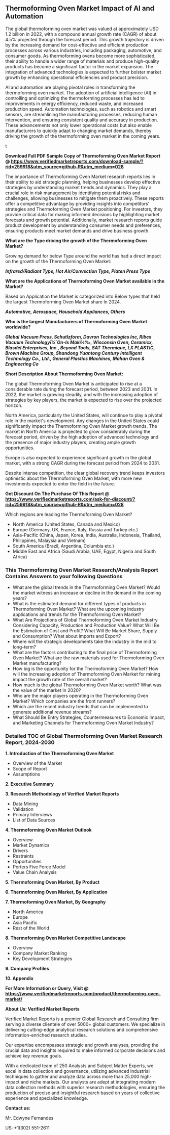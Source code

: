 <h2>Thermoforming Oven Market Impact of AI and Automation</h2><p>The global thermoforming oven market was valued at approximately USD 1.2 billion in 2022, with a compound annual growth rate (CAGR) of about 4.5% projected through the forecast period. This growth trajectory is driven by the increasing demand for cost-effective and efficient production processes across various industries, including packaging, automotive, and consumer goods. As thermoforming ovens become more sophisticated, their ability to handle a wider range of materials and produce high-quality products has become a significant factor in the market expansion. The integration of advanced technologies is expected to further bolster market growth by enhancing operational efficiencies and product precision.</p><p>AI and automation are playing pivotal roles in transforming the thermoforming oven market. The adoption of artificial intelligence (AI) in controlling and optimizing the thermoforming processes has led to improvements in energy efficiency, reduced waste, and increased production speed. Automation technologies, such as robotics and smart sensors, are streamlining the manufacturing processes, reducing human intervention, and ensuring consistent quality and accuracy in production. These advancements not only lower operational costs but also enable manufacturers to quickly adapt to changing market demands, thereby driving the growth of the thermoforming oven market in the coming years.</p>t</p><p id="" class=""><strong>Download Full PDF Sample Copy of Thermoforming Oven Market Report @ <a href="https://www.verifiedmarketreports.com/download-sample/?rid=259918&utm_source=github-R&utm_medium=028" target="_blank">https://www.verifiedmarketreports.com/download-sample/?rid=259918&utm_source=github-R&utm_medium=028</a></strong></p><p>The importance of&nbsp;Thermoforming Oven Market research reports lies in their ability to aid strategic planning, helping businesses develop effective strategies by understanding market trends and dynamics. They play a crucial role in risk management by identifying potential risks and challenges, allowing businesses to mitigate them proactively. These reports offer a competitive advantage by providing insights into competitors' strategies and Thermoforming Oven Market positioning. For investors, they provide critical data for making informed decisions by highlighting market forecasts and growth potential. Additionally, market research reports guide product development by understanding consumer needs and preferences, ensuring products meet market demands and drive business growth.</p><p><strong>What are the&nbsp;Type driving the growth of the Thermoforming Oven Market?</strong></p><p id="" class="">Growing demand for below Type around the world has had a direct impact on the growth of the Thermoforming Oven Market:</p><em><strong>Infrared/Radiant Type, Hot Air/Convection Type, Platen Press Type</strong></em></p><strong>What are the&nbsp;Applications&nbsp;of Thermoforming Oven Market available in the Market?</strong></p><p id="" class="">Based on Application the Market is categorized into Below types that held the largest Thermoforming Oven Market share In 2024.</p><em><strong>Automotive, Aerospace, Household Appliances, Others</strong></em></p><strong>Who is the largest Manufacturers of Thermoforming Oven Market worldwide?</strong></p><p><em><strong>Global Vacuum Press, Schutlzform, Davron Technologies Inc, Ribex Vacuum Technologyï¼ˆOn-Is Makï¼‰, Wisconsin Oven, Ceramicx, Blasdel Enterprises, Inc., Beyond Tools, SAT Thermique, LX PLASTIC, Brown Machine Group, Shandong Yuantong Century Intelligent Technology Co., Ltd., General Plastics Machines, Mahan Oven & Engineering Co</strong></em></p><p id="" class=""><strong>Short Description About Thermoforming Oven Market:</strong></p><p>The global Thermoforming Oven Market is anticipated to rise at a considerable rate during the forecast period, between 2023 and 2031. In 2022, the market is growing steadily, and with the increasing adoption of strategies by key players, the market is expected to rise over the projected horizon.</p><p>North America, particularly the United States, will continue to play a pivotal role in the market's development. Any changes in the United States could significantly impact the Thermoforming Oven Market growth trends. The market in North America is projected to grow considerably during the forecast period, driven by the high adoption of advanced technology and the presence of major industry players, creating ample growth opportunities.</p><p>Europe is also expected to experience significant growth in the global market, with a strong CAGR during the forecast period from 2024 to 2031.</p><p>Despite intense competition, the clear global recovery trend keeps investors optimistic about the Thermoforming Oven Market, with more new investments expected to enter the field in the future.</p><p id="" class=""><strong>Get Discount On The Purchase Of This Report @ <a href="https://www.verifiedmarketreports.com/ask-for-discount/?rid=259918&utm_source=github-R&utm_medium=028" target="_blank">https://www.verifiedmarketreports.com/ask-for-discount/?rid=259918&utm_source=github-R&utm_medium=028</a></strong></p>Which regions are leading the Thermoforming Oven Market?</p><ul><li>North America (United States, Canada and Mexico)</li><li>Europe (Germany, UK, France, Italy, Russia and Turkey etc.)</li><li>Asia-Pacific (China, Japan, Korea, India, Australia, Indonesia, Thailand, Philippines, Malaysia and Vietnam)</li><li>South America (Brazil, Argentina, Columbia etc.)</li><li>Middle East and Africa (Saudi Arabia, UAE, Egypt, Nigeria and South Africa)</li></ul><h3 id="" class="">This Thermoforming Oven Market Research/Analysis Report Contains Answers to your following Questions</h3><ul><li>What are the global trends in the Thermoforming Oven Market? Would the market witness an increase or decline in the demand in the coming years?</li><li>What is the estimated demand for different types of products in Thermoforming Oven Market? What are the upcoming industry applications and trends for the Thermoforming Oven Market?</li><li>What Are Projections of Global Thermoforming Oven Market Industry Considering Capacity, Production and Production Value? What Will Be the Estimation of Cost and Profit? What Will Be Market Share, Supply and Consumption? What about imports and Export?</li><li>Where will the strategic developments take the industry in the mid to long-term?</li><li>What are the factors contributing to the final price of Thermoforming Oven Market? What are the raw materials used for Thermoforming Oven Market manufacturing?</li><li>How big is the opportunity for the Thermoforming Oven Market? How will the increasing adoption of Thermoforming Oven Market for mining impact the growth rate of the overall market?</li><li>How much is the global Thermoforming Oven Market worth? What was the value of the market In 2020?</li><li>Who are the major players operating in the Thermoforming Oven Market? Which companies are the front runners?</li><li>Which are the recent industry trends that can be implemented to generate additional revenue streams?</li><li>What Should Be Entry Strategies, Countermeasures to Economic Impact, and Marketing Channels for Thermoforming Oven Market Industry?</li></ul><h3 id="" class="">Detailed TOC of Global Thermoforming Oven Market Research Report, 2024-2030</h3><p id="" class=""><strong>1. Introduction of the Thermoforming Oven Market</strong></p><ul><li>Overview of the Market</li><li>Scope of Report</li><li>Assumptions</li></ul><p id="" class=""><strong>2. Executive Summary</strong></p><p id="" class=""><strong>3. Research Methodology of Verified Market Reports</strong></p><ul><li>Data Mining</li><li>Validation</li><li>Primary Interviews</li><li>List of Data Sources</li></ul><p id="" class=""><strong>4. Thermoforming Oven Market Outlook</strong></p><ul><li>Overview</li><li>Market Dynamics</li><li>Drivers</li><li>Restraints</li><li>Opportunities</li><li>Porters Five Force Model</li><li>Value Chain Analysis</li></ul><p id="" class=""><strong>5. Thermoforming Oven Market, By Product</strong></p><p id="" class=""><strong>6. Thermoforming Oven Market, By Application</strong></p><p id="" class=""><strong>7. Thermoforming Oven Market, By Geography</strong></p><ul><li>North America</li><li>Europe</li><li>Asia Pacific</li><li>Rest of the World</li></ul><p id="" class=""><strong>8. Thermoforming Oven Market Competitive Landscape</strong></p><ul><li>Overview</li><li>Company Market Ranking</li><li>Key Development Strategies</li></ul><p id="" class=""><strong>9. Company Profiles</strong></p><p id="" class=""><strong>10. Appendix</strong></p><p id="" class=""><strong>For More Information or Query, Visit @ <a href="https://www.verifiedmarketreports.com/product/thermoforming-oven-market/" target="_blank">https://www.verifiedmarketreports.com/product/thermoforming-oven-market/</a></strong></p><p id="" class=""><strong>About Us: Verified Market Reports</strong></p><p id="" class="">Verified Market Reports is a premier Global Research and Consulting firm serving a diverse clientele of over 5000+ global customers. We specialize in delivering cutting-edge analytical research solutions and comprehensive information-enriched research studies.</p><p id="" class="">Our expertise encompasses strategic and growth analyses, providing the crucial data and insights required to make informed corporate decisions and achieve key revenue goals.</p><p id="" class="">With a dedicated team of 250 Analysts and Subject Matter Experts, we excel in data collection and governance, utilizing advanced industrial techniques to gather and analyze data across more than 25,000 high-impact and niche markets. Our analysts are adept at integrating modern data collection methods with superior research methodologies, ensuring the production of precise and insightful research based on years of collective experience and specialized knowledge.</p><p id="" class=""><strong>Contact us:</strong></p><p id="" class="">Mr. Edwyne Fernandes</p><p id="" class="">US: +1(302) 551-2611</p>
